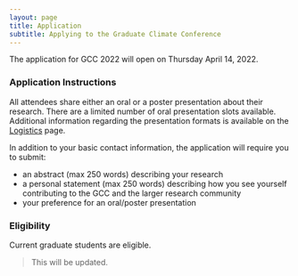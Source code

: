 ```yaml
---
layout: page
title: Application
subtitle: Applying to the Graduate Climate Conference
---
```


The application for GCC 2022 will open on Thursday April 14, 2022.

### Application Instructions

All attendees share either an oral or a poster presentation about their research. There are a limited number of oral presentation slots available. Additional information regarding the presentation formats is available on the [Logistics]("logistics") page.

In addition to your basic contact information, the application will require you to submit:
- an abstract (max 250 words) describing your research
- a personal statement (max 250 words) ​describing how you see yourself contributing to the GCC and the larger research community
- your preference for an oral/poster presentation

### Eligibility

Current graduate students are eligible.
> This will be updated.